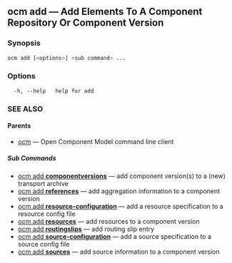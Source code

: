## ocm add &mdash; Add Elements To A Component Repository Or Component Version

### Synopsis

```bash
ocm add [<options>] <sub command> ...
```

### Options

```
  -h, --help   help for add
```

### SEE ALSO

#### Parents

* [ocm](ocm.md)	 &mdash; Open Component Model command line client


##### Sub Commands

* [ocm add <b>componentversions</b>](ocm_add_componentversions.md)	 &mdash; add component version(s) to a (new) transport archive
* [ocm add <b>references</b>](ocm_add_references.md)	 &mdash; add aggregation information to a component version
* [ocm add <b>resource-configuration</b>](ocm_add_resource-configuration.md)	 &mdash; add a resource specification to a resource config file
* [ocm add <b>resources</b>](ocm_add_resources.md)	 &mdash; add resources to a component version
* [ocm add <b>routingslips</b>](ocm_add_routingslips.md)	 &mdash; add routing slip entry
* [ocm add <b>source-configuration</b>](ocm_add_source-configuration.md)	 &mdash; add a source specification to a source config file
* [ocm add <b>sources</b>](ocm_add_sources.md)	 &mdash; add source information to a component version


